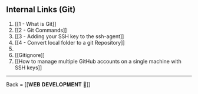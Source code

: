 ## Internal Links (Git)
1. [[1 - What is Git]]
2. [[2 - Git Commands]]
3. [[3 - Adding your SSH key to the ssh-agent]]
4. [[4 - Convert local folder to a git Repository]]
5. 
6. [[Gitignore]]
7. [[How to manage multiple GitHub accounts on a single machine with SSH keys]]

-------------------------

Back = [[𝐖𝐄𝐁 𝐃𝐄𝐕𝐄𝐋𝐎𝐏𝐌𝐄𝐍𝐓 🔗]]


